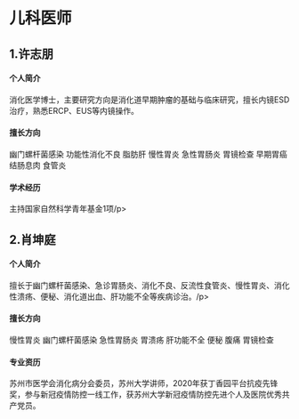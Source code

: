  # 儿科医师

## 1.许志朋
#### 个人简介
<p>消化医学博士，主要研究方向是消化道早期肿瘤的基础与临床研究，擅长内镜ESD治疗，熟悉ERCP、EUS等内镜操作。</p>

#### 擅长方向
<p>幽门螺杆菌感染 功能性消化不良 脂肪肝 慢性胃炎 急性胃肠炎 胃镜检查 早期胃癌 结肠息肉 食管炎</p>

#### 学术经历

<p>主持国家自然科学青年基金1项/p>

## 2.肖坤庭
#### 个人简介
<p>擅长于幽门螺杆菌感染、急诊胃肠炎、消化不良、反流性食管炎、慢性胃炎、消化性溃疡、便秘、消化道出血、肝功能不全等疾病诊治。/p>

#### 擅长方向
<p>慢性胃炎 幽门螺杆菌感染 急性胃肠炎 胃溃疡 肝功能不全 便秘 腹痛 胃镜检查</p>

#### 专业资历
<p>苏州市医学会消化病分会委员，苏州大学讲师，2020年获丁香园平台抗疫先锋奖，参与新冠疫情防控一线工作，获苏州大学新冠疫情防控先进个人及医院优秀共产党员。</p>
